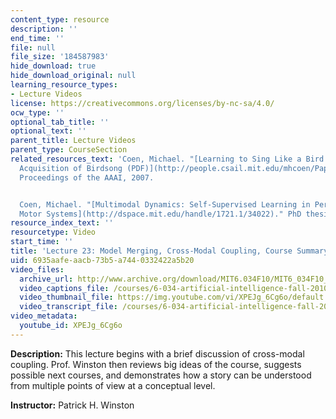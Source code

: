 ```yaml
---
content_type: resource
description: ''
end_time: ''
file: null
file_size: '184587983'
hide_download: true
hide_download_original: null
learning_resource_types:
- Lecture Videos
license: https://creativecommons.org/licenses/by-nc-sa/4.0/
ocw_type: ''
optional_tab_title: ''
optional_text: ''
parent_title: Lecture Videos
parent_type: CourseSection
related_resources_text: 'Coen, Michael. "[Learning to Sing Like a Bird: Self-Supervised
  Acquisition of Birdsong (PDF)](http://people.csail.mit.edu/mhcoen/Papers/birdsong.pdf)."
  Proceedings of the AAAI, 2007.


  Coen, Michael. "[Multimodal Dynamics: Self-Supervised Learning in Perceptual and
  Motor Systems](http://dspace.mit.edu/handle/1721.1/34022)." PhD thesis, MIT, 2006.'
resource_index_text: ''
resourcetype: Video
start_time: ''
title: 'Lecture 23: Model Merging, Cross-Modal Coupling, Course Summary'
uid: 6935aafe-aacb-73b5-a744-0332422a5b20
video_files:
  archive_url: http://www.archive.org/download/MIT6.034F10/MIT6_034F10_lec23_300k.mp4
  video_captions_file: /courses/6-034-artificial-intelligence-fall-2010/722e3ba4681a5bd9877f0759ea076051_XPEJg_6Cg6o.vtt
  video_thumbnail_file: https://img.youtube.com/vi/XPEJg_6Cg6o/default.jpg
  video_transcript_file: /courses/6-034-artificial-intelligence-fall-2010/9d1c962f61b4229105425bc5ff930982_XPEJg_6Cg6o.pdf
video_metadata:
  youtube_id: XPEJg_6Cg6o
---
```


**Description:** This lecture begins with a brief discussion of cross-modal coupling. Prof. Winston then reviews big ideas of the course, suggests possible next courses, and demonstrates how a story can be understood from multiple points of view at a conceptual level.

**Instructor:** Patrick H. Winston

